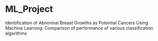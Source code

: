 # ML_Project
Identification of Abnormal Breast Growths as Potential Cancers Using Machine Learning: Comparison of performance of various classification algorithms
